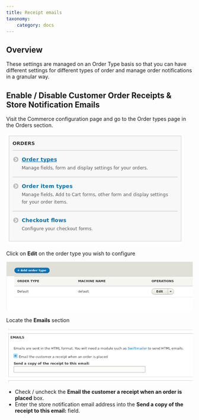 ```yaml
---
title: Receipt emails
taxonomy:
    category: docs
---
```


## Overview

These settings are managed on an Order Type basis so that you can have different settings for different types of order and manage order notifications in a granular way.


## Enable / Disable Customer Order Receipts & Store Notification Emails

Visit the Commerce configuration page and go to the Order types page in the Orders section.

![Select Order types](commerce2-order-configuration.png)

Click on **Edit** on the order type you wish to configure

![Select Order Type](commerce2-order-type-selection.png)

Locate the **Emails** section

![Check / uncheck notification](commerce2-email-section.png)

 - Check / uncheck the **Email the customer a receipt when an order is placed** box.
 - Enter the store notification email address into the **Send a copy of the receipt to this email:** field.
